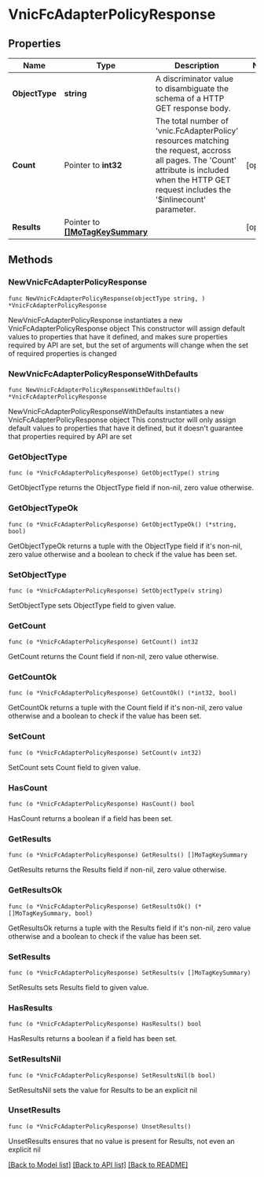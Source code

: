 # VnicFcAdapterPolicyResponse

## Properties

Name | Type | Description | Notes
------------ | ------------- | ------------- | -------------
**ObjectType** | **string** | A discriminator value to disambiguate the schema of a HTTP GET response body. | 
**Count** | Pointer to **int32** | The total number of &#39;vnic.FcAdapterPolicy&#39; resources matching the request, accross all pages. The &#39;Count&#39; attribute is included when the HTTP GET request includes the &#39;$inlinecount&#39; parameter. | [optional] 
**Results** | Pointer to [**[]MoTagKeySummary**](mo.TagKeySummary.md) |  | [optional] 

## Methods

### NewVnicFcAdapterPolicyResponse

`func NewVnicFcAdapterPolicyResponse(objectType string, ) *VnicFcAdapterPolicyResponse`

NewVnicFcAdapterPolicyResponse instantiates a new VnicFcAdapterPolicyResponse object
This constructor will assign default values to properties that have it defined,
and makes sure properties required by API are set, but the set of arguments
will change when the set of required properties is changed

### NewVnicFcAdapterPolicyResponseWithDefaults

`func NewVnicFcAdapterPolicyResponseWithDefaults() *VnicFcAdapterPolicyResponse`

NewVnicFcAdapterPolicyResponseWithDefaults instantiates a new VnicFcAdapterPolicyResponse object
This constructor will only assign default values to properties that have it defined,
but it doesn't guarantee that properties required by API are set

### GetObjectType

`func (o *VnicFcAdapterPolicyResponse) GetObjectType() string`

GetObjectType returns the ObjectType field if non-nil, zero value otherwise.

### GetObjectTypeOk

`func (o *VnicFcAdapterPolicyResponse) GetObjectTypeOk() (*string, bool)`

GetObjectTypeOk returns a tuple with the ObjectType field if it's non-nil, zero value otherwise
and a boolean to check if the value has been set.

### SetObjectType

`func (o *VnicFcAdapterPolicyResponse) SetObjectType(v string)`

SetObjectType sets ObjectType field to given value.


### GetCount

`func (o *VnicFcAdapterPolicyResponse) GetCount() int32`

GetCount returns the Count field if non-nil, zero value otherwise.

### GetCountOk

`func (o *VnicFcAdapterPolicyResponse) GetCountOk() (*int32, bool)`

GetCountOk returns a tuple with the Count field if it's non-nil, zero value otherwise
and a boolean to check if the value has been set.

### SetCount

`func (o *VnicFcAdapterPolicyResponse) SetCount(v int32)`

SetCount sets Count field to given value.

### HasCount

`func (o *VnicFcAdapterPolicyResponse) HasCount() bool`

HasCount returns a boolean if a field has been set.

### GetResults

`func (o *VnicFcAdapterPolicyResponse) GetResults() []MoTagKeySummary`

GetResults returns the Results field if non-nil, zero value otherwise.

### GetResultsOk

`func (o *VnicFcAdapterPolicyResponse) GetResultsOk() (*[]MoTagKeySummary, bool)`

GetResultsOk returns a tuple with the Results field if it's non-nil, zero value otherwise
and a boolean to check if the value has been set.

### SetResults

`func (o *VnicFcAdapterPolicyResponse) SetResults(v []MoTagKeySummary)`

SetResults sets Results field to given value.

### HasResults

`func (o *VnicFcAdapterPolicyResponse) HasResults() bool`

HasResults returns a boolean if a field has been set.

### SetResultsNil

`func (o *VnicFcAdapterPolicyResponse) SetResultsNil(b bool)`

 SetResultsNil sets the value for Results to be an explicit nil

### UnsetResults
`func (o *VnicFcAdapterPolicyResponse) UnsetResults()`

UnsetResults ensures that no value is present for Results, not even an explicit nil

[[Back to Model list]](../README.md#documentation-for-models) [[Back to API list]](../README.md#documentation-for-api-endpoints) [[Back to README]](../README.md)


